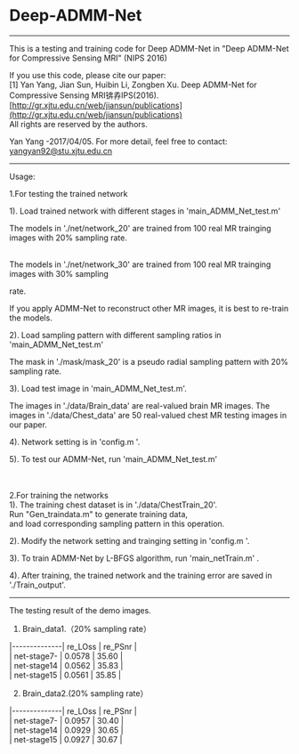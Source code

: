 # Deep-ADMM-Net

***********************************************************************************************************

This is a testing and training code for Deep ADMM-Net in "Deep ADMM-Net for Compressive Sensing MRI" (NIPS 2016)<br>
 
If you use this code, please cite our paper:<br>
[1] Yan Yang, Jian Sun, Huibin Li, Zongben Xu. Deep ADMM-Net for Compressive Sensing MRI锛孨IPS(2016).<br>
[http://gr.xjtu.edu.cn/web/jiansun/publications](http://gr.xjtu.edu.cn/web/jiansun/publications) <br>
All rights are reserved by the authors.<br>

Yan Yang -2017/04/05. For more detail, feel free to contact: yangyan92@stu.xjtu.edu.cn<br>


***********************************************************************************************************



Usage:<br>

1.For testing the trained network <br>

1). Load trained network with different stages in 'main_ADMM_Net_test.m'

   The models in './net/network_20' are trained from 100 real MR trainging images with 20% sampling rate. 

<br>
   The models in './net/network_30' are trained from 100 real MR trainging images with 30% sampling 

rate.<br>
   
   If you apply ADMM-Net to  reconstruct  other MR images, it is best to re-train the models.<br>

2). Load  sampling pattern with different sampling ratios in  'main_ADMM_Net_test.m'<br>

   The mask in './mask/mask_20' is a pseudo radial sampling pattern with 20% sampling rate.<br>
   
3). Load test image  in  'main_ADMM_Net_test.m'.

   The images in './data/Brain_data' are real-valued brain MR images.
   The images in './data/Chest_data' are 50 real-valued chest MR testing images in our paper.

4). Network setting is in  'config.m '.

5). To test our ADMM-Net, run 'main_ADMM_Net_test.m'


<br>
<br>
2.For training the networks<br>
1). The training chest dataset is in './data/ChestTrain_20'.<br>
    Run "Gen_traindata.m" to generate training data, <br>
    and load  corresponding sampling pattern in this operation. <br>


2). Modify the network setting and trainging setting in  'config.m '.

3). To train ADMM-Net by L-BFGS algorithm, run 'main_netTrain.m' .

4). After training, the trained network and the training error are saved in './Train_output'.<br>



***********************************************************************************************************
 
The testing result of the demo images.

1) Brain_data1.（20% sampling rate）

|--------------|  re_LOss  |  re_PSnr  |  <br>
|  net-stage7- |  0.0578   |  35.60    |  <br>
|  net-stage14 |  0.0562   |  35.83    |  <br>
|  net-stage15 |  0.0561   |  35.85    |  <br>


2) Brain_data2.(20% sampling rate）

|--------------|  re_LOss  |  re_PSnr  |  <br>
|  net-stage7- |  0.0957   |  30.40    |  <br>
|  net-stage14 |  0.0929   |  30.65    |  <br>
|  net-stage15 |  0.0927   |  30.67    |  <br>










